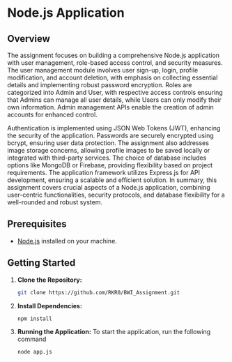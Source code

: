 # Node.js Application

## Overview

The assignment focuses on building a comprehensive Node.js application with user management, role-based access control, and security measures. The user management module involves user sign-up, login, profile modification, and account deletion, with emphasis on collecting essential details and implementing robust password encryption. Roles are categorized into Admin and User, with respective access controls ensuring that Admins can manage all user details, while Users can only modify their own information. Admin management APIs enable the creation of admin accounts for enhanced control.

Authentication is implemented using JSON Web Tokens (JWT), enhancing the security of the application. Passwords are securely encrypted using bcrypt, ensuring user data protection. The assignment also addresses image storage concerns, allowing profile images to be saved locally or integrated with third-party services. The choice of database includes options like MongoDB or Firebase, providing flexibility based on project requirements. The application framework utilizes Express.js for API development, ensuring a scalable and efficient solution. In summary, this assignment covers crucial aspects of a Node.js application, combining user-centric functionalities, security protocols, and database flexibility for a well-rounded and robust system.

## Prerequisites

- [Node.js](https://nodejs.org/) installed on your machine.

## Getting Started

1. **Clone the Repository:**

   ```bash
   git clone https://github.com/RKR0/BWI_Assignment.git


2. **Install Dependencies:**

   ```bash
   npm install

3. **Running the Application:**
  To start the application, run the following command
   ```bash
   node app.js
